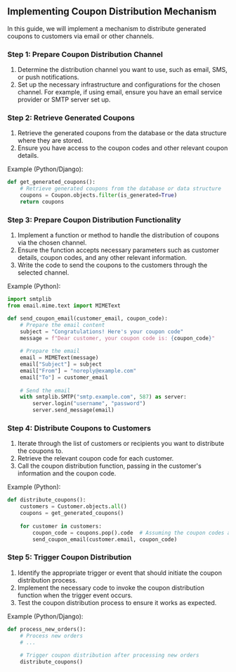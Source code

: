 

## Implementing Coupon Distribution Mechanism

In this guide, we will implement a mechanism to distribute generated coupons to customers via email or other channels.

### Step 1: Prepare Coupon Distribution Channel

1. Determine the distribution channel you want to use, such as email, SMS, or push notifications.
2. Set up the necessary infrastructure and configurations for the chosen channel. For example, if using email, ensure you have an email service provider or SMTP server set up.

### Step 2: Retrieve Generated Coupons

1. Retrieve the generated coupons from the database or the data structure where they are stored.
2. Ensure you have access to the coupon codes and other relevant coupon details.

Example (Python/Django):

```python
def get_generated_coupons():
    # Retrieve generated coupons from the database or data structure
    coupons = Coupon.objects.filter(is_generated=True)
    return coupons
```

### Step 3: Prepare Coupon Distribution Functionality

1. Implement a function or method to handle the distribution of coupons via the chosen channel.
2. Ensure the function accepts necessary parameters such as customer details, coupon codes, and any other relevant information.
3. Write the code to send the coupons to the customers through the selected channel.

Example (Python):

```python
import smtplib
from email.mime.text import MIMEText

def send_coupon_email(customer_email, coupon_code):
    # Prepare the email content
    subject = "Congratulations! Here's your coupon code"
    message = f"Dear customer, your coupon code is: {coupon_code}"
    
    # Prepare the email
    email = MIMEText(message)
    email["Subject"] = subject
    email["From"] = "noreply@example.com"
    email["To"] = customer_email
    
    # Send the email
    with smtplib.SMTP("smtp.example.com", 587) as server:
        server.login("username", "password")
        server.send_message(email)
```

### Step 4: Distribute Coupons to Customers

1. Iterate through the list of customers or recipients you want to distribute the coupons to.
2. Retrieve the relevant coupon code for each customer.
3. Call the coupon distribution function, passing in the customer's information and the coupon code.

Example (Python):

```python
def distribute_coupons():
    customers = Customer.objects.all()
    coupons = get_generated_coupons()
    
    for customer in customers:
        coupon_code = coupons.pop().code  # Assuming the coupon codes are retrieved and consumed one by one
        send_coupon_email(customer.email, coupon_code)
```

### Step 5: Trigger Coupon Distribution

1. Identify the appropriate trigger or event that should initiate the coupon distribution process.
2. Implement the necessary code to invoke the coupon distribution function when the trigger event occurs.
3. Test the coupon distribution process to ensure it works as expected.

Example (Python/Django):

```python
def process_new_orders():
    # Process new orders
    # ...
    
    # Trigger coupon distribution after processing new orders
    distribute_coupons()
```
